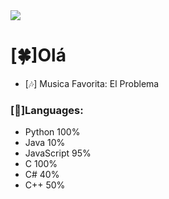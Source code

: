 <img src= "https://camo.githubusercontent.com/71b837571c48af3aa60a73dbc9d5936aa359d78efbfa8a6743cbbbc16b80ef4d/68747470733a2f2f63646e2e646973636f72646170702e636f6d2f6174746163686d656e74732f3830353930323039333930363630383138362f3830353931333937323533353539303932322f74656e6f722e676966"/>

<h1>[🍀]Olá</h1>

- [🎶] Musica Favorita: El Problema

<h3>[🌹]Languages:</h3>
<ul>
  <li>Python 100%</li>
  <li>Java 10%</li>
  <li>JavaScript 95%</li>
  <li>C 100%</li>
  <li>C# 40%</li>
  <li>C++ 50%</li>
</ul>
